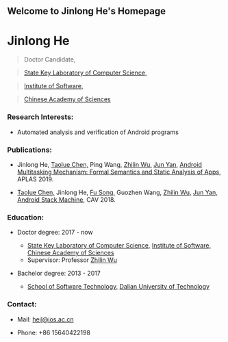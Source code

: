 ## Welcome to Jinlong He's Homepage

# Jinlong He
> Doctor Candidate,

> [State Key Laboratory of Computer Science,](http://lcs.ios.ac.cn/wiki/%E9%A6%96%E9%A1%B5)

> [Institute of Software,](http://www.iscas.ac.cn/)

> [Chinese Academy of Sciences](http://www.cas.ac.cn/)

### Research Interests:
* Automated analysis and verification of Android programs 

### Publications:
* Jinlong He, [Taolue Chen,](http://www.dcs.bbk.ac.uk/~taolue/) Ping Wang,  [Zhilin Wu,](http://lcs.ios.ac.cn/~wuzl) [Jun Yan,](http://lcs.ios.ac.cn/~yanjun/) [Android Multitasking Mechanism: Formal Semantics and Static Analysis of Apps,](https://link.springer.com/chapter/10.1007/978-3-030-34175-6_15) APLAS 2019. 

* [Taolue Chen,](http://www.dcs.bbk.ac.uk/~taolue/) Jinlong He, [Fu Song,](http://faculty.sist.shanghaitech.edu.cn/faculty/songfu/) Guozhen Wang, [Zhilin Wu,](http://lcs.ios.ac.cn/~wuzl) [Jun Yan,](http://lcs.ios.ac.cn/~yanjun/) [Android Stack Machine,](http://lcs.ios.ac.cn/~wuzl/pub/chswwy-cav18.pdf) CAV 2018. 

### Education:
- Doctor degree: 2017 - now
  - [State Key Laboratory of Computer Science,](http://lcs.ios.ac.cn/wiki/%E9%A6%96%E9%A1%B5) [Institute of Software,](http://www.iscas.ac.cn/) [Chinese Academy of Sciences](http://www.cas.ac.cn/)
  - Supervisor: Professor [Zhilin Wu](http://lcs.ios.ac.cn/~wuzl)
 
- Bachelor degree: 2013 - 2017
  - [School of Software Technology,](http://ssdut.dlut.edu.cn/) [Dalian University of Technology](https://www.dlut.edu.cn/)

### Contact:
* Mail:
  hejl@ios.ac.cn
  
* Phone: 
  +86 15640422198

